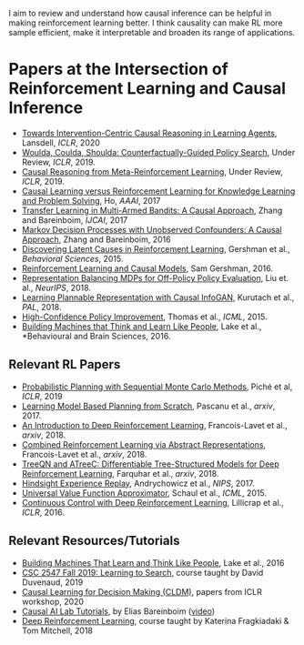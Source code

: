 I aim to review and understand how causal inference can be helpful in making reinforcement learning better. I think causality can make RL more sample efficient, make it interpretable and broaden its range of applications.

# Papers at the Intersection of Reinforcement Learning and Causal Inference

* [Towards Intervention-Centric Causal Reasoning in Learning Agents](https://arxiv.org/pdf/2005.12968.pdf), Lansdell, *ICLR*, 2020
* [Woulda, Coulda, Shoulda: Counterfactually-Guided Policy Search](https://openreview.net/forum?id=BJG0voC9YQ), Under Review, *ICLR*, 2019.
* [Causal Reasoning from Meta-Reinforcement Learning](https://openreview.net/forum?id=H1ltQ3R9KQ), Under Review, *ICLR*, 2019.
* [Causal Learning versus Reinforcement Learning for Knowledge Learning and Problem Solving](https://aaai.org/ocs/index.php/WS/AAAIW17/paper/view/15182), Ho, *AAAI*, 2017
* [Transfer Learning in Multi-Armed Bandits: A Causal Approach](https://www.ijcai.org/Proceedings/2017/0186.pdf), Zhang and Bareinboim, *IJCAI*, 2017
* [Markov Decision Processes with Unobserved Confounders: A Causal Approach](https://causalai.net/mdp-causal.pdf), Zhang and Bareinboim, 2016
* [Discovering Latent Causes in Reinforcement Learning](https://www.princeton.edu/~nivlab/papers/GershmanNormanNiv2015.pdf), Gershman et al., *Behavioral Sciences*, 2015.
* [Reinforcement Learning and Causal Models](http://gershmanlab.webfactional.com/pubs/RL_causal.pdf), Sam Gershman, 2016.
* [Representation Balancing MDPs for Off-Policy Policy Evaluation](https://arxiv.org/pdf/1805.09044.pdf), Liu et. al., *NeurIPS*, 2018.
* [Learning Plannable Representation with Causal InfoGAN](https://arxiv.org/pdf/1807.09341.pdf), Kurutach et al., *PAL*, 2018.
* [High-Confidence Policy Improvement](https://people.cs.umass.edu/~pthomas/papers/Thomas2015b.pdf), Thomas et al., *ICML*, 2015.
* [Building Machines that Think and Learn Like People](https://arxiv.org/pdf/1604.00289.pdf), Lake et al., *Behavioural and Brain Sciences, 2016.

## Relevant RL Papers

* [Probabilistic Planning with Sequential Monte Carlo Methods](https://openreview.net/pdf?id=ByetGn0cYX), Piché et al, *ICLR*, 2019
* [Learning Model Based Planning from Scratch](https://arxiv.org/pdf/1707.06170.pdf), Pascanu et al., *arxiv*, 2017.
* [An Introduction to Deep Reinforcement Learning](https://arxiv.org/pdf/1811.12560.pdf), Francois-Lavet et al., *arxiv*, 2018.
* [Combined Reinforcement Learning via Abstract Representations](https://arxiv.org/abs/1809.04506), Francois-Lavet et al., *arxiv*, 2018.
* [TreeQN and ATreeC: Differentiable Tree-Structured Models for Deep Reinforcement Learning](https://arxiv.org/abs/1710.11417), Farquhar et al., *arxiv*, 2018.
* [Hindsight Experience Replay](https://papers.nips.cc/paper/7090-hindsight-experience-replay.pdf),  Andrychowicz et al., *NIPS*, 2017. 
* [Universal Value Function Approximator](http://proceedings.mlr.press/v37/schaul15.pdf), Schaul et al., *ICML*, 2015.
* [Continuous Control with Deep Reinforcement Learning](https://arxiv.org/pdf/1509.02971.pdf), Lillicrap et al., *ICLR*, 2016.

## Relevant Resources/Tutorials

* [Building Machines That Learn and Think Like People](https://arxiv.org/pdf/1604.00289.pdf), Lake et al., 2016
* [CSC 2547 Fall 2019: Learning to Search](https://duvenaud.github.io/learning-to-search/), course taught by David Duvenaud, 2019
* [Causal Learning for Decision Making (CLDM)](https://causalrlworkshop.github.io/papers.html), papers from ICLR workshop, 2020
* [Causal AI Lab Tutorials](https://causalai.net/#tutorials), by Elias Bareinboim ([video](https://www.youtube.com/watch?v=W20GWMzME5w))
* [Deep Reinforcement Learning](https://www.cs.cmu.edu/~katef/DeepRLFall2018/), course taught by Katerina Fragkiadaki & Tom Mitchell, 2018
